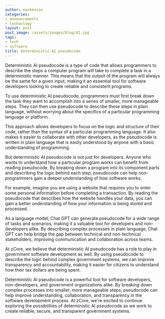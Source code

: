 ```yaml
---
author: mackenzie
categories:
- announcements
- technology
layout: post
post_image: /assets/images/blog/AI.jpg
tags:
- tech
- software
title: Deterministic AI pseudocode
---
```


Deterministic AI pseudocode is a type of code that allows programmers to describe the steps a computer program will take to complete a task in a deterministic manner. This means that the output of the program will always be the same for a given input, making it an essential tool for software developers looking to create reliable and consistent programs.

To use deterministic AI pseudocode, programmers must first break down the task they want to accomplish into a series of smaller, more manageable steps. They can then use pseudocode to describe these steps in plain language, without worrying about the specifics of a particular programming language or platform.

This approach allows developers to focus on the logic and structure of their code, rather than the syntax of a particular programming language. It also makes it easier to collaborate with other developers, as the pseudocode is written in plain language that is easily understood by anyone with a basic understanding of programming.

But deterministic AI pseudocode is not just for developers. Anyone who wants to understand how a particular program works can benefit from reading pseudocode. By breaking down a program into its component parts and describing the logic behind each step, pseudocode can help non-programmers gain a deeper understanding of how software works.

For example, imagine you are using a website that requires you to enter some personal information before completing a transaction. By reading the pseudocode that describes how the website handles your data, you can gain a better understanding of how your information is being stored and processed.

As a language model, Chat GPT can generate pseudocode for a wide range of tasks and scenarios, making it a valuable tool for developers and non-developers alike. By describing complex processes in plain language, Chat GPT can help bridge the gap between technical and non-technical stakeholders, improving communication and collaboration across teams.

At zCore, we believe that deterministic AI pseudocode has a role to play in government software development as well. By using pseudocode to describe the logic behind complex government systems, we can improve transparency and accountability, making it easier for citizens to understand how their tax dollars are being spent.

Deterministic AI pseudocode is a powerful tool for software developers, non-developers, and government organizations alike. By breaking down complex processes into smaller, more manageable steps, pseudocode can help improve understanding, collaboration, and transparency in the software development process. At zCore, we're excited to continue exploring the possibilities of deterministic AI pseudocode as we work to create reliable, secure, and transparent government systems.